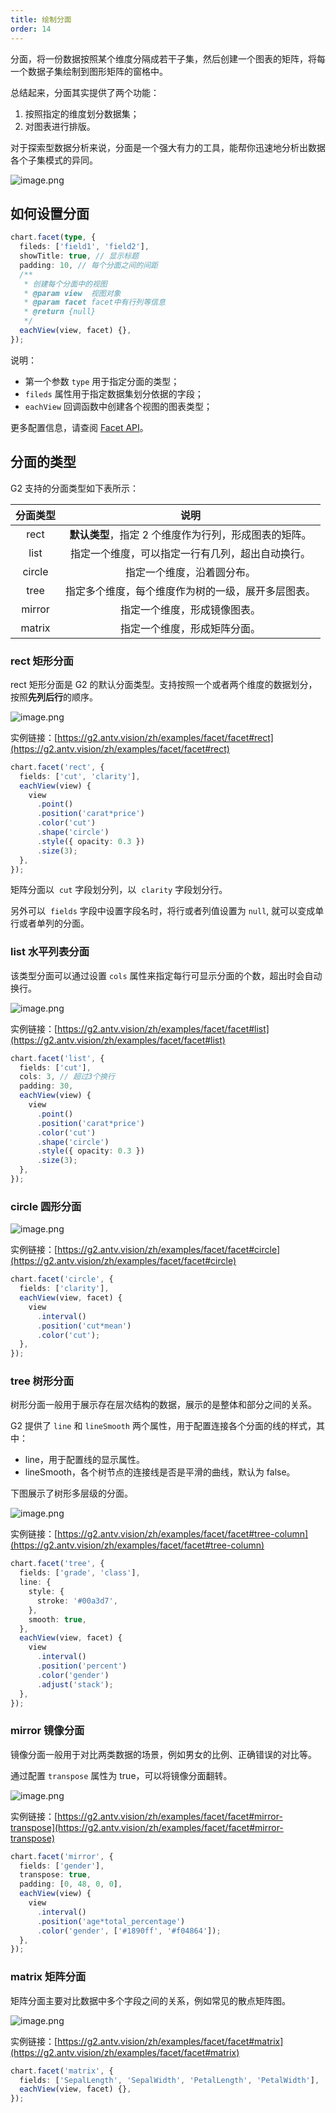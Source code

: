```yaml
---
title: 绘制分面
order: 14
---
```


分面，将一份数据按照某个维度分隔成若干子集，然后创建一个图表的矩阵，将每一个数据子集绘制到图形矩阵的窗格中。

总结起来，分面其实提供了两个功能：

1. 按照指定的维度划分数据集；
1. 对图表进行排版。

对于探索型数据分析来说，分面是一个强大有力的工具，能帮你迅速地分析出数据各个子集模式的异同。

![image.png](https://gw.alipayobjects.com/mdn/rms_f5c722/afts/img/A*jfcgTIqwceMAAAAAAAAAAABkARQnAQ)

## 如何设置分面

```typescript
chart.facet(type, {
  fileds: ['field1', 'field2'],
  showTitle: true, // 显示标题
  padding: 10, // 每个分面之间的间距
  /**
   * 创建每个分面中的视图
   * @param view  视图对象
   * @param facet facet中有行列等信息
   * @return {null}
   */
  eachView(view, facet) {},
});
```

说明：

- 第一个参数 `type` 用于指定分面的类型；
- `fileds` 属性用于指定数据集划分依据的字段；
- `eachView` 回调函数中创建各个视图的图表类型；

更多配置信息，请查阅 [Facet API](../../api/classes/view#facet)。

## 分面的类型

G2 支持的分面类型如下表所示：

| **分面类型** |                       **说明**                        |
| :----------: | :---------------------------------------------------: |
|     rect     | **默认类型**，指定 2 个维度作为行列，形成图表的矩阵。 |
|     list     |   指定一个维度，可以指定一行有几列，超出自动换行。    |
|    circle    |              指定一个维度，沿着圆分布。               |
|     tree     |  指定多个维度，每个维度作为树的一级，展开多层图表。   |
|    mirror    |             指定一个维度，形成镜像图表。              |
|    matrix    |             指定一个维度，形成矩阵分面。              |

### rect 矩形分面

rect 矩形分面是 G2 的默认分面类型。支持按照一个或者两个维度的数据划分，按照**先列后行**的顺序。

![image.png](https://gw.alipayobjects.com/mdn/rms_f5c722/afts/img/A*cftuR74YgKIAAAAAAAAAAABkARQnAQ)

实例链接：[https://g2.antv.vision/zh/examples/facet/facet#rect](https://g2.antv.vision/zh/examples/facet/facet#rect)

```typescript
chart.facet('rect', {
  fields: ['cut', 'clarity'],
  eachView(view) {
    view
      .point()
      .position('carat*price')
      .color('cut')
      .shape('circle')
      .style({ opacity: 0.3 })
      .size(3);
  },
});
```

矩阵分面以  `cut` 字段划分列，以  `clarity` 字段划分行。

另外可以  `fields` 字段中设置字段名时，将行或者列值设置为 `null`, 就可以变成单行或者单列的分面。

### list 水平列表分面

该类型分面可以通过设置 `cols` 属性来指定每行可显示分面的个数，超出时会自动换行。

![image.png](https://gw.alipayobjects.com/mdn/rms_f5c722/afts/img/A*qH7ET72t5jAAAAAAAAAAAABkARQnAQ)

实例链接：[https://g2.antv.vision/zh/examples/facet/facet#list](https://g2.antv.vision/zh/examples/facet/facet#list)

```typescript
chart.facet('list', {
  fields: ['cut'],
  cols: 3, // 超过3个换行
  padding: 30,
  eachView(view) {
    view
      .point()
      .position('carat*price')
      .color('cut')
      .shape('circle')
      .style({ opacity: 0.3 })
      .size(3);
  },
});
```

### circle 圆形分面

![image.png](https://gw.alipayobjects.com/mdn/rms_f5c722/afts/img/A*Kl8tQaFjFI4AAAAAAAAAAABkARQnAQ)

实例链接：[https://g2.antv.vision/zh/examples/facet/facet#circle](https://g2.antv.vision/zh/examples/facet/facet#circle)

```typescript
chart.facet('circle', {
  fields: ['clarity'],
  eachView(view, facet) {
    view
      .interval()
      .position('cut*mean')
      .color('cut');
  },
});
```

### tree 树形分面

树形分面一般用于展示存在层次结构的数据，展示的是整体和部分之间的关系。

G2 提供了 `line` 和 `lineSmooth` 两个属性，用于配置连接各个分面的线的样式，其中：

- line，用于配置线的显示属性。
- lineSmooth，各个树节点的连接线是否是平滑的曲线，默认为 false。

下图展示了树形多层级的分面。

![image.png](https://gw.alipayobjects.com/mdn/rms_f5c722/afts/img/A*q6IwR4jn6aIAAAAAAAAAAABkARQnAQ)

实例链接：[https://g2.antv.vision/zh/examples/facet/facet#tree-column](https://g2.antv.vision/zh/examples/facet/facet#tree-column)

```typescript
chart.facet('tree', {
  fields: ['grade', 'class'],
  line: {
    style: {
      stroke: '#00a3d7',
    },
    smooth: true,
  },
  eachView(view, facet) {
    view
      .interval()
      .position('percent')
      .color('gender')
      .adjust('stack');
  },
});
```

### mirror 镜像分面

镜像分面一般用于对比两类数据的场景，例如男女的比例、正确错误的对比等。

通过配置 `transpose` 属性为 true，可以将镜像分面翻转。

![image.png](https://gw.alipayobjects.com/mdn/rms_f5c722/afts/img/A*eqpJTYX-sJ8AAAAAAAAAAABkARQnAQ)

实例链接：[https://g2.antv.vision/zh/examples/facet/facet#mirror-transpose](https://g2.antv.vision/zh/examples/facet/facet#mirror-transpose)

```typescript
chart.facet('mirror', {
  fields: ['gender'],
  transpose: true,
  padding: [0, 48, 0, 0],
  eachView(view) {
    view
      .interval()
      .position('age*total_percentage')
      .color('gender', ['#1890ff', '#f04864']);
  },
});
```

### matrix 矩阵分面

矩阵分面主要对比数据中多个字段之间的关系，例如常见的散点矩阵图。

![image.png](https://gw.alipayobjects.com/mdn/rms_f5c722/afts/img/A*VAM8TapI9UMAAAAAAAAAAABkARQnAQ)

实例链接：[https://g2.antv.vision/zh/examples/facet/facet#matrix](https://g2.antv.vision/zh/examples/facet/facet#matrix)

```typescript
chart.facet('matrix', {
  fields: ['SepalLength', 'SepalWidth', 'PetalLength', 'PetalWidth'],
  eachView(view, facet) {},
});
```
